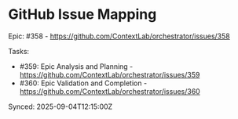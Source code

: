 # GitHub Issue Mapping

Epic: #358 - https://github.com/ContextLab/orchestrator/issues/358

Tasks:
- #359: Epic Analysis and Planning - https://github.com/ContextLab/orchestrator/issues/359
- #360: Epic Validation and Completion - https://github.com/ContextLab/orchestrator/issues/360

Synced: 2025-09-04T12:15:00Z